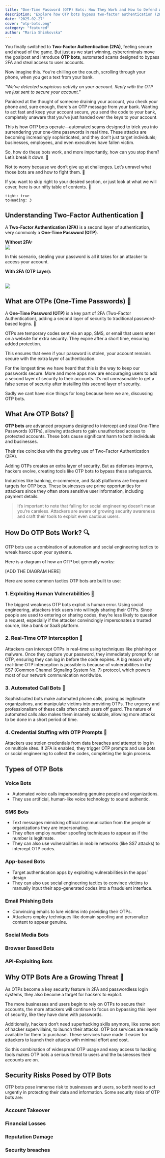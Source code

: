 ```yaml
---
title: "One-Time Password (OTP) Bots: How They Work and How to Defend Against Them"
description: "Explore how OTP bots bypass two-factor authentication (2FA), their growing threats, and strategies to protect your application using tools like SuperTokens."
date: "2025-02-27"
cover: "otp-bots.png"
category: "featured"
author: "Maria Shimkovska"
---
```


You finally switched to **Two-Factor Authentication (2FA)**, feeling secure and ahead of the game. But just as we start winning, cybercriminals move the goalpost and introduce **OTP bots**, automated scams designed to bypass 2FA and steal access to user accounts.

Now imagine this. You’re chilling on the couch, scrolling through your phone, when you get a text from your bank.

*"We've detected suspicious activity on your account. Reply with the OTP we just sent to secure your account."*

Panicked at the thought of someone draining your account, you check your phone and, sure enough, there's an OTP message from your bank. Wanting to act fast and keep your account secure, you send the code to your bank, completely unaware that you've just handed over the keys to your account.

This is how OTP bots operate—automated scams designed to trick you into surrendering your one-time passwords in real time. These attacks are becoming increasingly sophisticated, and they don’t just target individuals; businesses, employees, and even executives have fallen victim.

So, how do these bots work, and more importantly, how can you stop them? Let’s break it down. 🚨

Not to worry because we don’t give up at challenges. Let’s unravel what those bots are and how to fight them. 🥊

If you want to skip right to your desired section, or just look at what we will cover, here is our nifty table of contents. 📜

```toc
tight: true
toHeading: 3
```

## Understanding Two-Factor Authentication 🔐

A **Two-Factor Authentication (2FA)** is a second layer of authentication, very commonly a **One-Time Password (OTP)**. 

**Without 2FA:**
</br>
<img src="./otp_bot.svg"/>

In this scenario, stealing your password is all it takes for an attacker to access your account.

**With 2FA (OTP Layer):**

</br>
<img src="./otp_layer.svg"/>

## What are OTPs (One-Time Passwords) 📲

A **One-Time Password (OTP)** is a key part of 2FA (Two-Factor Authentication), adding a second layer of security to traditional password-based logins. 🔑

OTPs are temporary codes sent via an app, SMS, or email that users enter on a website for extra security. They expire after a short time, ensuring added protection. 

This ensures that even if your password is stolen, your account remains secure with the extra layer of authentication.

For the longest time we have heard that this is the way to keep our passwords secure. More and more apps now are encouraging users to add a second layer of security to their accounts. It’s not unreasonable to get a false sense of security after installing this second layer of security. 

Sadly we cant have nice things for long because here we are, discussing OTP bots. 

## What Are OTP Bots? 🤖

**OTP bots** are advanced programs designed to intercept and steal One-Time Passwords (OTPs), allowing attackers to gain unauthorized access to protected accounts. These bots cause significant harm to both individuals and businesses.

Their rise coincides with the growing use of Two-Factor Authentication (2FA).

Adding OTPs creates an extra layer of security. But as defenses improve, hackers evolve, creating tools like OTP bots to bypass these safeguards.

Industries like banking, e-commerce, and SaaS platforms are frequent targets for OTP bots. These businesses are prime opportunities for attackers since they often store sensitive user information, including payment details.

> It’s important to note that falling for social engineering doesn’t mean you’re careless. Attackers are aware of growing security awareness and craft their tools to exploit even cautious users.

## How Do OTP Bots Work? 🔍

OTP bots use a combination of automation and social engineering tactics to wreak havoc upon your systems. 

Here is a diagram of how an OTP bot generally works: 

[ADD THE DIAGRAM HERE]

Here are some common tactics OTP bots are built to use: 

### 1. Exploiting Human Vulnerabilities 🧠
The biggest weakness OTP bots exploit is human error. Using social engineering, attackers trick users into willingly sharing their OTPs. Since people are used to entering or sharing codes, they’re less likely to question a request, especially if the attacker convincingly impersonates a trusted source, like a bank or SaaS platform. 

### 2. Real-Time OTP Interception 📲
Attackers can intercept OTPs in real-time using techniques like phishing or malware. Once they capture your password, they immediately prompt for an OTP, ensuring they can log in before the code expires. A big reason why real-time OTP interception is possible is because of vulnerabilities in the SS7 (Common Channel Signaling System No. 7) protocol, which powers most of our network communication worldwide.

### 3. Automated Call Bots 🤖
Sophisticated bots make automated phone calls, posing as legitimate organizations, and manipulate victims into providing OTPs. The urgency and professionalism of these calls often catch users off guard. The nature of automated calls also makes them insanely scalable, allowing more attacks to be done in a short period of time. 

### 4. Credential Stuffing with OTP Prompts 🔑
Attackers use stolen credentials from data breaches and attempt to log in on multiple sites. If 2FA is enabled, they trigger OTP prompts and use bots or social engineering to collect the codes, completing the login process. 

## Types of OTP Bots
### Voice Bots
* Automated voice calls impersonating genuine people and organizations.
* They use artificial, human-like voice technology to sound authentic. 

### SMS Bots
* Text messages mimicking official communication from the people or organizations they are impersonating. 
* They often employ number spoofing techniques to appear as if the number is legitimate. 
* They can also use vulnerabilities in mobile networks (like SS7 attacks) to intercept OTP codes. 

### App-based Bots
* Target authentication apps by exploiting vulnerabilities in the apps’ design
* They can also use social engineering tactics to convince victims to manually input their app-generated codes into a fraudulent interface. 

### Email Phishing Bots
* Convincing emails to lure victims into providing their OTPs. 
* Attackers employ techniques like domain spoofing and personalize content to appear genuine. 

### Social Media Bots

### Browser Based Bots

### API-Exploiting Bots

## Why OTP Bots Are a Growing Threat 👾
As OTPs become a key security feature in 2FA and passwordless login systems, they also become a target for hackers to exploit.

 The more businesses and users begin to rely on OTPs to secure their accounts, the more attackers will continue to focus on bypassing this layer of security, like they have done with passwords. 

 Additionally, hackers don’t need superhacking skills anymore, like some sort of hacker supervillains, to launch their attacks. OTP bot services are readily available for them to purchase. These services have made it easier for attackers to launch their attacks with minimal effort and cost. 

 So this combination of widespread OTP usage and easy access to hacking tools makes OTP bots a serious threat to users and the businesses their accounts are on. 

 ## Security Risks Posed by OTP Bots

OTP bots pose immense risk to businesses and users, so both need to act urgently in protecting their data and information. Some security risks of OTP bots are: 

### Account Takeover 

### Financial Losses

### Reputation Damage

### Security breaches




